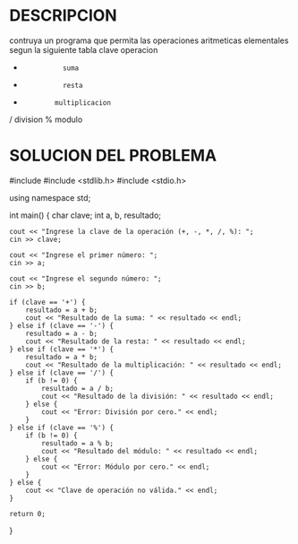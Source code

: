 # DESCRIPCION
contruya un programa que permita las operaciones aritmeticas elementales segun la siguiente tabla 
clave         operacion
+               suma
-               resta 
*             multiplicacion
/            division 
%             modulo
# SOLUCION DEL PROBLEMA
#include <iostream>
#include <stdlib.h>
#include <stdio.h>

using namespace std;

int main() {
    char clave;
    int a, b, resultado;

    cout << "Ingrese la clave de la operación (+, -, *, /, %): ";
    cin >> clave;

    cout << "Ingrese el primer número: ";
    cin >> a;

    cout << "Ingrese el segundo número: ";
    cin >> b;

    if (clave == '+') {
        resultado = a + b;
        cout << "Resultado de la suma: " << resultado << endl;
    } else if (clave == '-') {
        resultado = a - b;
        cout << "Resultado de la resta: " << resultado << endl;
    } else if (clave == '*') {
        resultado = a * b;
        cout << "Resultado de la multiplicación: " << resultado << endl;
    } else if (clave == '/') {
        if (b != 0) {
            resultado = a / b;
            cout << "Resultado de la división: " << resultado << endl;
        } else {
            cout << "Error: División por cero." << endl;
        }
    } else if (clave == '%') {
        if (b != 0) {
            resultado = a % b;
            cout << "Resultado del módulo: " << resultado << endl;
        } else {
            cout << "Error: Módulo por cero." << endl;
        }
    } else {
        cout << "Clave de operación no válida." << endl;
    }

    return 0;
}